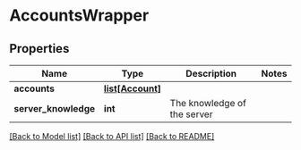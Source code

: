 # AccountsWrapper

## Properties
Name | Type | Description | Notes
------------ | ------------- | ------------- | -------------
**accounts** | [**list[Account]**](Account.md) |  | 
**server_knowledge** | **int** | The knowledge of the server | 

[[Back to Model list]](../README.md#documentation-for-models) [[Back to API list]](../README.md#documentation-for-api-endpoints) [[Back to README]](../README.md)

